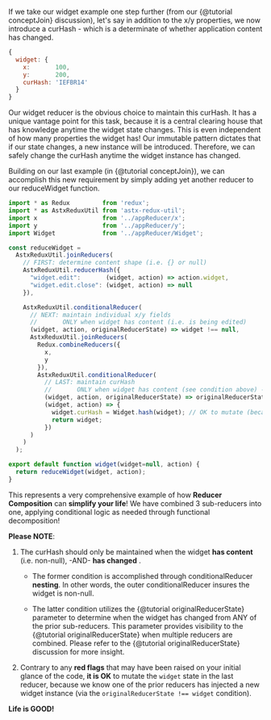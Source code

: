 If we take our widget example one step further (from our {@tutorial
conceptJoin} discussion), let's say in addition to the x/y properties,
we now introduce a curHash - which is a determinate of whether
application content has changed.

```JavaScript
{
  widget: {
    x:       100,
    y:       200,
    curHash: 'IEFBR14'
  }
}
```

Our widget reducer is the obvious choice to maintain this curHash.  It
has a unique vantage point for this task, because it is a central
clearing house that has knowledge anytime the widget state changes.
This is even independent of how many properties the widget has!  Our
immutable pattern dictates that if our state changes, a new instance
will be introduced.  Therefore, we can safely change the curHash anytime
the widget instance has changed.

Building on our last example (in {@tutorial conceptJoin}), we can
accomplish this new requirement by simply adding yet another reducer
to our reduceWidget function.

```JavaScript
import * as Redux         from 'redux';
import * as AstxReduxUtil from 'astx-redux-util';
import x                  from '../appReducer/x';
import y                  from '../appReducer/y';
import Widget             from '../appReducer/Widget';

const reduceWidget = 
  AstxReduxUtil.joinReducers(
    // FIRST: determine content shape (i.e. {} or null)
    AstxReduxUtil.reducerHash({
      "widget.edit":       (widget, action) => action.widget,
      "widget.edit.close": (widget, action) => null
    }),

    AstxReduxUtil.conditionalReducer(
      // NEXT: maintain individual x/y fields
      //       ONLY when widget has content (i.e. is being edited)
      (widget, action, originalReducerState) => widget !== null,
      AstxReduxUtil.joinReducers(
        Redux.combineReducers({
          x,
          y
        }),
        AstxReduxUtil.conditionalReducer(
          // LAST: maintain curHash
          //       ONLY when widget has content (see condition above) -AND- has changed
          (widget, action, originalReducerState) => originalReducerState !== widget,
          (widget, action) => {
            widget.curHash = Widget.hash(widget); // OK to mutate (because of changed instance)
            return widget;
          })
      )
    )
  );

export default function widget(widget=null, action) {
  return reduceWidget(widget, action);
}
```

This represents a very comprehensive example of how **Reducer
Composition** can **simplify your life**!  We have combined 3
sub-reducers into one, applying conditional logic as needed through
functional decomposition!

**Please NOTE**:

1. The curHash should only be maintained when the widget **has
   content** (i.e. non-null), -AND- **has changed** .  

   - The former condition is accomplished through conditionalReducer
     **nesting**.  In other words, the outer conditionalReducer insures
     the widget is non-null.

   - The latter condition utilizes the {@tutorial
     originalReducerState} parameter to determine when the widget has
     changed from ANY of the prior sub-reducers.  This parameter
     provides visibility to the {@tutorial originalReducerState} when
     multiple reducers are combined.  Please refer to the {@tutorial
     originalReducerState} discussion for more insight.

3. Contrary to any **red flags** that may have been raised on your
   initial glance of the code, **it is OK** to mutate the `widget`
   state in the last reducer, because we know one of the prior
   reducers has injected a new widget instance (via the
   `originalReducerState !== widget` condition).

**Life is GOOD!**
